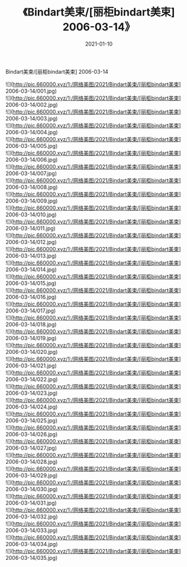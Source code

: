 ﻿---
layout: post
title:  《Bindart美束/[丽柜bindart美束] 2006-03-14》
date:   2021-01-10
img: http://pic.660000.xyz/1:/网络美图/2021/Bindart美束/[丽柜bindart美束] 2006-03-14/000.jpg
categories: [美女, 清纯, 唯美]
---

Bindart美束/[丽柜bindart美束] 2006-03-14

 ![](http://pic.660000.xyz/1:/网络美图/2021/Bindart美束/[丽柜bindart美束] 2006-03-14/001.jpg) <br>![](http://pic.660000.xyz/1:/网络美图/2021/Bindart美束/[丽柜bindart美束] 2006-03-14/002.jpg) <br>![](http://pic.660000.xyz/1:/网络美图/2021/Bindart美束/[丽柜bindart美束] 2006-03-14/003.jpg) <br>![](http://pic.660000.xyz/1:/网络美图/2021/Bindart美束/[丽柜bindart美束] 2006-03-14/004.jpg) <br>![](http://pic.660000.xyz/1:/网络美图/2021/Bindart美束/[丽柜bindart美束] 2006-03-14/005.jpg) <br>![](http://pic.660000.xyz/1:/网络美图/2021/Bindart美束/[丽柜bindart美束] 2006-03-14/006.jpg) <br>![](http://pic.660000.xyz/1:/网络美图/2021/Bindart美束/[丽柜bindart美束] 2006-03-14/007.jpg) <br>![](http://pic.660000.xyz/1:/网络美图/2021/Bindart美束/[丽柜bindart美束] 2006-03-14/008.jpg) <br>![](http://pic.660000.xyz/1:/网络美图/2021/Bindart美束/[丽柜bindart美束] 2006-03-14/009.jpg) <br>![](http://pic.660000.xyz/1:/网络美图/2021/Bindart美束/[丽柜bindart美束] 2006-03-14/010.jpg) <br>![](http://pic.660000.xyz/1:/网络美图/2021/Bindart美束/[丽柜bindart美束] 2006-03-14/011.jpg) <br>![](http://pic.660000.xyz/1:/网络美图/2021/Bindart美束/[丽柜bindart美束] 2006-03-14/012.jpg) <br>![](http://pic.660000.xyz/1:/网络美图/2021/Bindart美束/[丽柜bindart美束] 2006-03-14/013.jpg) <br>![](http://pic.660000.xyz/1:/网络美图/2021/Bindart美束/[丽柜bindart美束] 2006-03-14/014.jpg) <br>![](http://pic.660000.xyz/1:/网络美图/2021/Bindart美束/[丽柜bindart美束] 2006-03-14/015.jpg) <br>![](http://pic.660000.xyz/1:/网络美图/2021/Bindart美束/[丽柜bindart美束] 2006-03-14/016.jpg) <br>![](http://pic.660000.xyz/1:/网络美图/2021/Bindart美束/[丽柜bindart美束] 2006-03-14/017.jpg) <br>![](http://pic.660000.xyz/1:/网络美图/2021/Bindart美束/[丽柜bindart美束] 2006-03-14/018.jpg) <br>![](http://pic.660000.xyz/1:/网络美图/2021/Bindart美束/[丽柜bindart美束] 2006-03-14/019.jpg) <br>![](http://pic.660000.xyz/1:/网络美图/2021/Bindart美束/[丽柜bindart美束] 2006-03-14/020.jpg) <br>![](http://pic.660000.xyz/1:/网络美图/2021/Bindart美束/[丽柜bindart美束] 2006-03-14/021.jpg) <br>![](http://pic.660000.xyz/1:/网络美图/2021/Bindart美束/[丽柜bindart美束] 2006-03-14/022.jpg) <br>![](http://pic.660000.xyz/1:/网络美图/2021/Bindart美束/[丽柜bindart美束] 2006-03-14/023.jpg) <br>![](http://pic.660000.xyz/1:/网络美图/2021/Bindart美束/[丽柜bindart美束] 2006-03-14/024.jpg) <br>![](http://pic.660000.xyz/1:/网络美图/2021/Bindart美束/[丽柜bindart美束] 2006-03-14/025.jpg) <br>![](http://pic.660000.xyz/1:/网络美图/2021/Bindart美束/[丽柜bindart美束] 2006-03-14/026.jpg) <br>![](http://pic.660000.xyz/1:/网络美图/2021/Bindart美束/[丽柜bindart美束] 2006-03-14/027.jpg) <br>![](http://pic.660000.xyz/1:/网络美图/2021/Bindart美束/[丽柜bindart美束] 2006-03-14/028.jpg) <br>![](http://pic.660000.xyz/1:/网络美图/2021/Bindart美束/[丽柜bindart美束] 2006-03-14/029.jpg) <br>![](http://pic.660000.xyz/1:/网络美图/2021/Bindart美束/[丽柜bindart美束] 2006-03-14/030.jpg) <br>![](http://pic.660000.xyz/1:/网络美图/2021/Bindart美束/[丽柜bindart美束] 2006-03-14/031.jpg) <br>![](http://pic.660000.xyz/1:/网络美图/2021/Bindart美束/[丽柜bindart美束] 2006-03-14/032.jpg) <br>![](http://pic.660000.xyz/1:/网络美图/2021/Bindart美束/[丽柜bindart美束] 2006-03-14/033.jpg) <br>![](http://pic.660000.xyz/1:/网络美图/2021/Bindart美束/[丽柜bindart美束] 2006-03-14/034.jpg) <br>![](http://pic.660000.xyz/1:/网络美图/2021/Bindart美束/[丽柜bindart美束] 2006-03-14/035.jpg) <br>